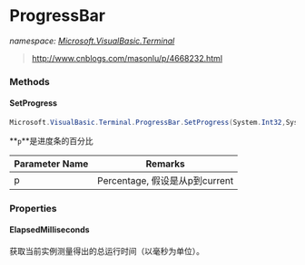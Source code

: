 ﻿# ProgressBar
_namespace: [Microsoft.VisualBasic.Terminal](./index.md)_



> 
>  http://www.cnblogs.com/masonlu/p/4668232.html
>  


### Methods

#### SetProgress
```csharp
Microsoft.VisualBasic.Terminal.ProgressBar.SetProgress(System.Int32,System.String)
```
**`p`**是进度条的百分比

|Parameter Name|Remarks|
|--------------|-------|
|p|Percentage, 假设是从p到current|



### Properties

#### ElapsedMilliseconds
获取当前实例测量得出的总运行时间（以毫秒为单位）。
